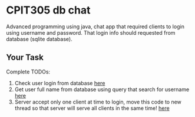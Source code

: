 # CPIT305 db chat
Advanced programming using java, chat app that required clients to login using username and password. That login info should requested from database (sqlite database).

## Your Task
Complete TODOs:
1. Check user login from database [here](/src/server/ServerApp.java#L64)
1. Get user full name from database using query that search for username [here](/src/server/ServerApp.java#L59)
1. Server accept only one client at time to login, move this code to new thread so that server will serve all clients in the same time! [here](/src/server/ServerApp.java#L31-L51)
